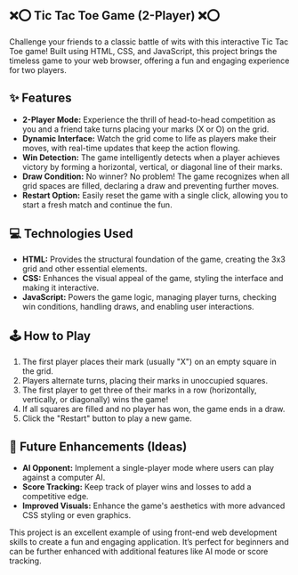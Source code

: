 ## ❌⭕ Tic Tac Toe Game (2-Player) ❌⭕

Challenge your friends to a classic battle of wits with this interactive Tic Tac Toe game! Built using HTML, CSS, and JavaScript, this project brings the timeless game to your web browser, offering a fun and engaging experience for two players.

## ✨ Features

- **2-Player Mode:** Experience the thrill of head-to-head competition as you and a friend take turns placing your marks (X or O) on the grid.
- **Dynamic Interface:** Watch the grid come to life as players make their moves, with real-time updates that keep the action flowing.
- **Win Detection:** The game intelligently detects when a player achieves victory by forming a horizontal, vertical, or diagonal line of their marks.
- **Draw Condition:** No winner? No problem! The game recognizes when all grid spaces are filled, declaring a draw and preventing further moves.
- **Restart Option:** Easily reset the game with a single click, allowing you to start a fresh match and continue the fun.

## 💻 Technologies Used

- **HTML:** Provides the structural foundation of the game, creating the 3x3 grid and other essential elements.
- **CSS:** Enhances the visual appeal of the game, styling the interface and making it interactive.
- **JavaScript:** Powers the game logic, managing player turns, checking win conditions, handling draws, and enabling user interactions.

## 🕹️ How to Play

1.  The first player places their mark (usually "X") on an empty square in the grid.
2.  Players alternate turns, placing their marks in unoccupied squares.
3.  The first player to get three of their marks in a row (horizontally, vertically, or diagonally) wins the game!
4.  If all squares are filled and no player has won, the game ends in a draw.
5.  Click the "Restart" button to play a new game.

## 🚀 Future Enhancements (Ideas)

- **AI Opponent:** Implement a single-player mode where users can play against a computer AI.
- **Score Tracking:** Keep track of player wins and losses to add a competitive edge.
- **Improved Visuals:** Enhance the game's aesthetics with more advanced CSS styling or even graphics.

This project is an excellent example of using front-end web development skills to create a fun and engaging application. It’s perfect for beginners and can be further enhanced with additional features like AI mode or score tracking.
